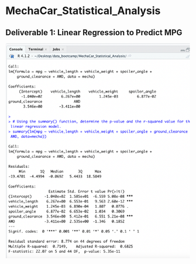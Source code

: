 # MechaCar_Statistical_Analysis

## Deliverable 1: Linear Regression to Predict MPG
![Devliverable1](/images/Deliverable1.png)


